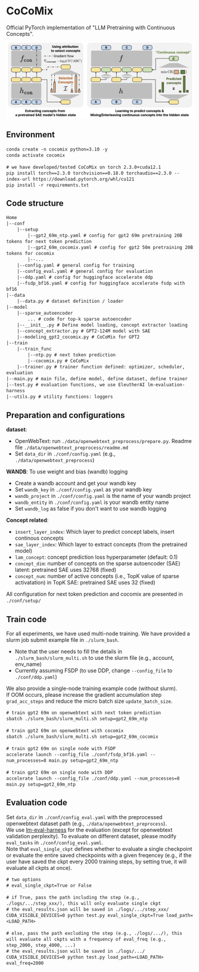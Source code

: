 # CoCoMix

Official PyTorch implementation of "LLM Pretraining with Continuous Concepts".

<p align="center">
    <img src=./cocomix.png width="900"> 
</p>

## Environment
```
conda create -n cocomix python=3.10 -y
conda activate cocomix

# we have developed/tested CoCoMix on torch 2.3.0+cuda12.1
pip install torch==2.3.0 torchvision==0.18.0 torchaudio==2.3.0 --index-url https://download.pytorch.org/whl/cu121
pip install -r requirements.txt
```

## Code structure

```
Home
|--conf
    |--setup
        |--gpt2_69m_ntp.yaml # config for gpt2 69m pretraining 20B tokens for next token prediction
        |--gpt2_69m_cocomix.yaml # config for gpt2 50m pretraining 20B tokens for cocomix
        |--...
    |--config.yaml # general config for training
    |--config_eval.yaml # general config for evaluation
    |--ddp.yaml # config for huggingface accelerate ddp 
    |--fsdp_bf16.yaml # config for huggingface accelerate fsdp with bf16
|--data
    |--data.py # dataset definition / loader
|--model
    |--sparse_autoencoder
        ... # code for top-k sparse autoencoder
    |--__init__.py # Define model loading, concept extractor loading
    |--concept_extractor.py # GPT2-124M model with SAE
    |--modeling_gpt2_cocomix.py # CoCoMix for GPT2
|--train
    |--train_func
        |--ntp.py # next token prediction
        |--cocomix.py # CoCoMix
    |--trainer.py # trainer function defined: optimizer, scheduler, evaluation
|--main.py # main file, define model, define dataset, define trainer
|--test.py # evaluation functions, we use EleutherAI lm-evaluation-harness
|--utils.py # utility functions: loggers
```

## Preparation and configurations

**dataset**:
- OpenWebText: run `./data/openwebtext_preprocess/prepare.py`. Readme file `./data/openwebtext_preprocess/readme.md`
- Set `data_dir` in `./conf/config.yaml` (e.g., `./data/openwebtext_preprocess`)

**WANDB**: To use weight and bias (wandb) logging
- Create a wandb account and get your wandb key
- Set `wandb_key` in `./conf/config.yaml` as your wandb key
- `wandb_project` in `./conf/config.yaml` is the name of your wandb project
- `wandb_entity` in `./conf/config.yaml` is your wandb entity name
- Set `wandb_log` as false if you don't want to use wandb logging

**Concept related**:
- `insert_layer_index`: Which layer to predict concept labels, insert continous concepts
- `sae_layer_index`: Which layer to extract concepts (from the pretrained model)
- `lam_concept`: concept prediction loss hyperparameter (default: 0.1)
- `concept_dim`: number of concepts on the sparse autoencoder (SAE) latent: pretrained SAE uses 32768 (fixed)
- `concept_num`: number of active concepts (i.e., TopK value of sparse activatation) in TopK SAE: pretrained SAE uses 32 (fixed)

All configuration for next token prediction and cocomix are presented in `./conf/setup/`

## Train code
For all experiments, we have used multi-node training. We have provided a slurm job submit example file in `./slurm_bash`.
- Note that the user needs to fill the details in `./slurm_bash/slurm_multi.sh` to use the slurm file (e.g., account, env_name)
- Currently assuming FSDP (to use DDP, change `--config_file` to `./conf/ddp.yaml`)

We also provide a single-node training example code (without slurm).\
If OOM occurs, please increase the gradient accumulation step `grad_acc_steps` and reduce the micro batch size `update_batch_size`.
```
# train gpt2 69m on openwebtext with next token prediction
sbatch ./slurm_bash/slurm_multi.sh setup=gpt2_69m_ntp

# train gpt2 69m on openwebtext with cocomix
sbatch ./slurm_bash/slurm_multi.sh setup=gpt2_69m_cocomix

# train gpt2 69m on single node with FSDP
accelerate launch --config_file ./conf/fsdp_bf16.yaml --num_processes=8 main.py setup=gpt2_69m_ntp

# train gpt2 69m on single node with DDP
accelerate launch --config_file ./conf/ddp.yaml --num_processes=8 main.py setup=gpt2_69m_ntp 
```

## Evaluation code
Set `data_dir` in `./conf/config_eval.yaml` with the preprocessed openwebtext dataset path (e.g., `./data/openwebtext_preprocess`).\
We use [lm-eval-harness](https://github.com/EleutherAI/lm-evaluation-harness) for the evaluation (except for openwebtext validation perplexity). To evaluate on different dataset, please modify `eval_tasks` in `./conf/config_eval.yaml`.\
Note that `eval_single_ckpt` defines whether to evaluate a single checkpoint or evaluate the entire saved checkpoints with a given freqencey (e.g., if the user have saved the ckpt every 2000 training steps, by setting true, it will evaluate all ckpts at once).
```
# two options
# eval_single_ckpt=True or False

# if True, pass the path including the step (e.g., ./logs/.../step_xxx/), this will only evaluate single ckpt 
# the eval_results.json will be saved in ./logs/.../step_xxx/
CUDA_VISIBLE_DEVICES=0 python test.py eval_single_ckpt=True load_path=<LOAD_PATH> 

# else, pass the path excluding the step (e.g., ./logs/.../), this will evaluate all ckpts with a frequency of eval_freq (e.g., step_2000, step_4000, ...)
# the eval_results.json will be saved in ./logs/.../
CUDA_VISIBLE_DEVICES=0 python test.py load_path=<LOAD_PATH> eval_freq=2000
```
